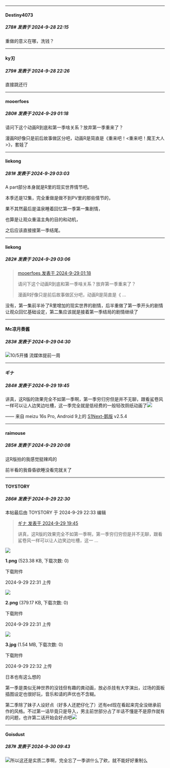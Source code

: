﻿
*****

####  Destiny4073  
##### 278#       发表于 2024-9-28 22:15

重做的意义在哪，洗钱？


*****

####  ky刃  
##### 279#       发表于 2024-9-28 22:26

直接跳还行


*****

####  mooerfoes  
##### 280#       发表于 2024-9-29 01:18

请问下这个动画R到底和第一季啥关系？放弃第一季重来了？

漫画R好像只是前后故事做区分吧，动画R是简直是《重来吧！&lt;重来吧！魔王大人&gt;》，套娃了


*****

####  liekong  
##### 281#       发表于 2024-9-29 03:03

A part部分本身就是R里的现实世界情节吧。

本季还是12集，完全重做是做不到PV里的那些情节的，

果不其然最后是温泉睡着回忆第一季第一集剧情，

也算是让观众重温主角的目的和动机，

之后应该直接接第一季结尾。

*****

####  liekong  
##### 282#       发表于 2024-9-29 03:06

<blockquote><a href="httphttps://bbs.saraba1st.com/2b/forum.php?mod=redirect&amp;goto=findpost&amp;pid=66335505&amp;ptid=1752947" target="_blank">mooerfoes 发表于 2024-9-29 01:18</a>

请问下这个动画R到底和第一季啥关系？放弃第一季重来了？

漫画R好像只是前后故事做区分吧，动画R是简直是《 ...</blockquote>
没有，第一集前半补了R里增加的现实世界的剧情，后半重做了第一季开头的剧情让观众回忆基础设定，第二集应该就是接着第一季结局的剧情继续了


*****

####  Mc凉月奏酱  
##### 283#       发表于 2024-9-29 04:30

<img src="https://static.saraba1st.com/image/smiley/face2017/037.png" referrerpolicy="no-referrer">10/5开播 流媒体提前一周


*****

####  ギナ  
##### 284#       发表于 2024-9-29 19:45

讲真，这R版的效果完全不如第一季啊，第一季穷归穷但是并不无聊，跟看鲨卷风一样可以让人边笑边吐槽，这一季完全就是低经费的一般轻改厕纸动画了<img src="https://static.saraba1st.com/image/smiley/face2017/068.png" referrerpolicy="no-referrer">

—— 来自 meizu 16s Pro, Android 9上的 [S1Next-鹅版](https://github.com/ykrank/S1-Next/releases) v2.5.4


*****

####  raimouse  
##### 285#       发表于 2024-9-29 20:08

这R版拍的我感觉挺辣鸡的

前半看的我昏昏欲睡没看完就关了


*****

####  TOYSTORY  
##### 286#       发表于 2024-9-29 22:30

 本帖最后由 TOYSTORY 于 2024-9-29 22:33 编辑 
<blockquote><a href="httphttps://bbs.saraba1st.com/2b/forum.php?mod=redirect&amp;goto=findpost&amp;pid=66342396&amp;ptid=1752947" target="_blank">ギナ 发表于 2024-9-29 19:45</a>

讲真，这R版的效果完全不如第一季啊，第一季穷归穷但是并不无聊，跟看鲨卷风一样可以让人边笑边吐槽，这一 ...</blockquote>

<img src="https://img.saraba1st.com/forum/202409/29/223116snee5jzzerkotj8r.png" referrerpolicy="no-referrer">

<strong>1.png</strong> (523.38 KB, 下载次数: 0)

下载附件

2024-9-29 22:31 上传

<img src="https://img.saraba1st.com/forum/202409/29/223118oj41sjy2nojnlsj9.png" referrerpolicy="no-referrer">

<strong>2.png</strong> (379.17 KB, 下载次数: 0)

下载附件

2024-9-29 22:31 上传

<img src="https://img.saraba1st.com/forum/202409/29/223257droz0ewczd4ye0w7.jpg" referrerpolicy="no-referrer">

<strong>3.jpg</strong> (1.54 MB, 下载次数: 0)

下载附件

2024-9-29 22:32 上传

日本也有这么想的

第一季是类似无神世界的没钱但有趣的粪动画，放必杀技有大字演出，过场的面板插图设定也很好玩，音乐和请的声优也不含糊。

第二季除了妹子人设好点（好多人还肥仔化了）还有ed现在看起来完全没继承前作的风格。不过第一话毕竟只是导入，男主前世部分占了半话不懂是不是原作就有的问题，也许第二话开始会好点吧<img src="https://static.saraba1st.com/image/smiley/face2017/002.png" referrerpolicy="no-referrer">


*****

####  Goisdust  
##### 287#       发表于 2024-9-30 09:43

<img src="https://static.saraba1st.com/image/smiley/face2017/001.png" referrerpolicy="no-referrer">所以这还是实质二季啊，完全忘了一季讲什么了欸，就不能好好重制么

